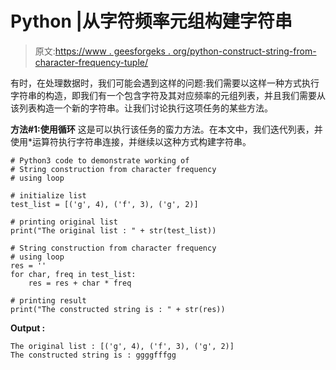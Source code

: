 # Python |从字符频率元组构建字符串

> 原文:[https://www . geesforgeks . org/python-construct-string-from-character-frequency-tuple/](https://www.geeksforgeeks.org/python-construct-string-from-character-frequency-tuple/)

有时，在处理数据时，我们可能会遇到这样的问题:我们需要以这样一种方式执行字符串的构造，即我们有一个包含字符及其对应频率的元组列表，并且我们需要从该列表构造一个新的字符串。让我们讨论执行这项任务的某些方法。

**方法#1:使用循环**
这是可以执行该任务的蛮力方法。在本文中，我们迭代列表，并使用*运算符执行字符串连接，并继续以这种方式构建字符串。

```
# Python3 code to demonstrate working of
# String construction from character frequency
# using loop

# initialize list 
test_list = [('g', 4), ('f', 3), ('g', 2)]

# printing original list 
print("The original list : " + str(test_list))

# String construction from character frequency
# using loop
res = ''
for char, freq in test_list:
    res = res + char * freq

# printing result
print("The constructed string is : " + str(res))
```

**Output :**

```
The original list : [('g', 4), ('f', 3), ('g', 2)]
The constructed string is : ggggfffgg

```